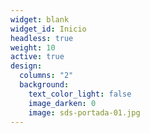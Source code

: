 ```yaml
---
widget: blank
widget_id: Inicio
headless: true
weight: 10
active: true
design:
  columns: "2"
  background:
    text_color_light: false
    image_darken: 0
    image: sds-portada-01.jpg
---
```

